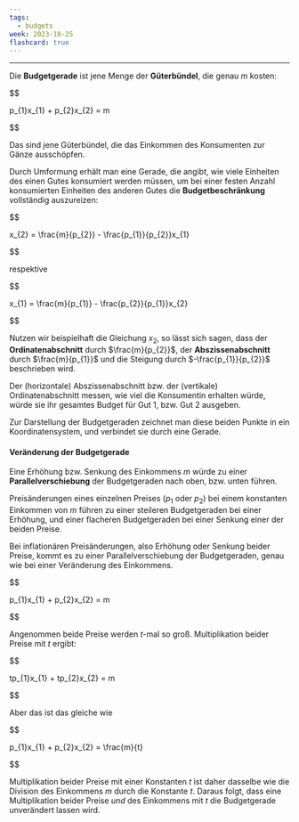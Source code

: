```yaml
---
tags:
  - budgets
week: 2023-10-25
flashcard: true
---
```

***

Die **Budgetgerade** ist jene Menge der **Güterbündel**, die genau $m$ kosten:

$$

p_{1}x_{1} + p_{2}x_{2} = m

$$

Das sind jene Güterbündel, die das Einkommen des Konsumenten zur Gänze ausschöpfen.

Durch Umformung erhält man eine Gerade, die angibt, wie viele Einheiten des einen Gutes konsumiert werden müssen, um bei einer festen Anzahl konsumierten Einheiten des anderen Gutes die **Budgetbeschränkung** vollständig auszureizen:

$$

x_{2} = \frac{m}{p_{2}} - \frac{p_{1}}{p_{2}}x_{1}

$$

respektive

$$

x_{1} = \frac{m}{p_{1}} - \frac{p_{2}}{p_{1}}x_{2}

$$

Nutzen wir beispielhaft die Gleichung $x_{2}$, so lässt sich sagen, dass der **Ordinatenabschnitt** durch $\frac{m}{p_{2}}$, der **Abszissenabschnitt** durch $\frac{m}{p_{1}}$ und die Steigung durch $-\frac{p_{1}}{p_{2}}$ beschrieben wird.

Der (horizontale) Abszissenabschnitt bzw. der (vertikale) Ordinatenabschnitt messen, wie viel die Konsumentin erhalten würde, würde sie ihr gesamtes Budget für Gut 1, bzw. Gut 2 ausgeben.

Zur Darstellung der Budgetgeraden zeichnet man diese beiden Punkte in ein Koordinatensystem, und verbindet sie durch eine Gerade.

#### Veränderung der Budgetgerade

Eine Erhöhung bzw. Senkung des Einkommens $m$ würde zu einer **Parallelverschiebung** der Budgetgeraden nach oben, bzw. unten führen.

Preisänderungen eines einzelnen Preises ($p_{1}$ oder $p_{2}$) bei einem konstanten Einkommen von $m$ führen zu einer steileren Budgetgeraden bei einer Erhöhung, und einer flacheren Budgetgeraden bei einer Senkung einer der beiden Preise.

Bei inflationären Preisänderungen, also Erhöhung oder Senkung beider Preise, kommt es zu einer Parallelverschiebung der Budgetgeraden, genau wie bei einer Veränderung des Einkommens.

$$

p_{1}x_{1} + p_{2}x_{2} = m

$$

Angenommen beide Preise werden $t$-mal so groß. Multiplikation beider Preise mit $t$ ergibt:

$$

tp_{1}x_{1} + tp_{2}x_{2} = m

$$

Aber das ist das gleiche wie

$$

p_{1}x_{1} + p_{2}x_{2} = \frac{m}{t}

$$

Multiplikation beider Preise mit einer Konstanten $t$ ist daher dasselbe wie die Division des Einkommens $m$ durch die Konstante $t$. Daraus folgt, dass eine Multiplikation beider Preise *und* des Einkommens mit $t$ die Budgetgerade unverändert lassen wird.
